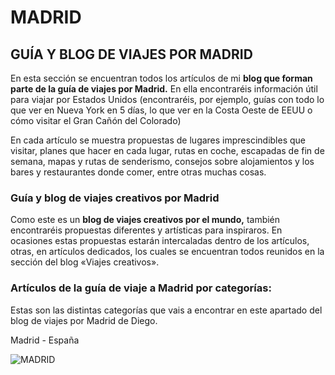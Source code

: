 # MADRID

## GUÍA Y BLOG DE VIAJES POR MADRID
En esta sección se encuentran todos los artículos de mi **blog que forman parte de la guía de viajes por Madrid.** En ella encontraréis  información útil para viajar por Estados Unidos (encontraréis, por ejemplo, guías con todo lo que ver en Nueva York en 5 días, lo que ver en la Costa Oeste de EEUU o cómo visitar el Gran Cañón del Colorado)

En cada artículo se muestra propuestas de lugares imprescindibles que visitar, planes que hacer en cada lugar, rutas en coche, escapadas de fin de semana, mapas y rutas de senderismo, consejos sobre alojamientos y los bares y restaurantes donde comer, entre otras muchas cosas.

### Guía y blog de viajes creativos por Madrid
Como este es un **blog de viajes creativos por el mundo,** también encontraréis propuestas diferentes y artísticas para inspiraros. En ocasiones estas propuestas estarán intercaladas dentro de los artículos, otras, en artículos dedicados, los cuales se encuentran todos reunidos en la sección del blog «Viajes creativos».

### Artículos de la guía de viaje a Madrid por categorías:
Estas son las distintas categorías que vais a encontrar en este apartado del blog de viajes por Madrid de Diego.

Madrid - España

![MADRID](https://www.flytap.com/-/media/Flytap/new-tap-pages/destinations/europe/spain/madrid/destinations-madrid-banner-mobile-1024x553.jpg)